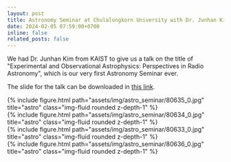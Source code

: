 ```yaml
---
layout: post
title: Astronomy Seminar at Chulalongkorn University with Dr. Junhan Kim
date: 2024-02-05 07:59:00+0700
inline: false
related_posts: false
---
```


We had Dr. Junhan Kim from KAIST to give us a talk on the title of "Experimental and Observational Astrophysics: Perspectives in Radio Astronomy", which is our very first Astronomy Seminar ever. 

The slide for the talk can be downloaded in [this link](https://www.dropbox.com/scl/fi/zpjsi3put04nzv19oplm1/20240205_Junhan_Kim_Seminar_Chula_slide.pdf?rlkey=imznylpmxn2blpvj3oqdsu9vu&dl=0).

<div class="row">
    <div class="col-sm mt-3 mt-md-0">
        {% include figure.html path="assets/img/astro_seminar/80635_0.jpg" title="astro" class="img-fluid rounded z-depth-1" %}
    </div>
</div>

<div class="row">
    <div class="col-sm mt-3 mt-md-0">
        {% include figure.html path="assets/img/astro_seminar/80634_0.jpg" title="astro" class="img-fluid rounded z-depth-1" %}
    </div>
</div>

<div class="row">
    <div class="col-sm mt-3 mt-md-0">
        {% include figure.html path="assets/img/astro_seminar/80633_0.jpg" title="astro" class="img-fluid rounded z-depth-1" %}
    </div>
</div>

<div class="row">
    <div class="col-sm mt-3 mt-md-0">
        {% include figure.html path="assets/img/astro_seminar/80636_0.jpg" title="astro" class="img-fluid rounded z-depth-1" %}
    </div>
</div>